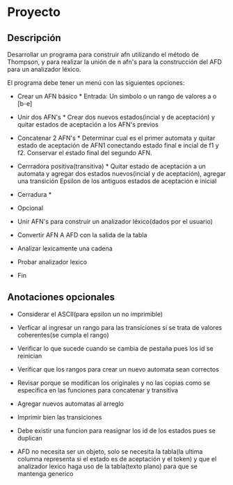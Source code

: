 #   Proyecto

## Descripción 

Desarrollar un programa para construir afn utilizando el método de Thompson, y para realizar la unión de n afn's para la construcción del AFD para un analizador léxico.

El programa debe tener un menú con las siguientes opciones:
-   Crear un AFN básico 
        *   Entrada: Un simbolo o un rango de valores a o [b-e]

-   Unir dos AFN's
        *   Crear dos nuevos estados(incial y de aceptación) y quitar estados de aceptación a los AFN's previos

-   Concatenar 2 AFN's
        *   Determinar cual es el primer automata y quitar estado de aceptación de AFN1 conectando estado final e incial de f1 y f2. Conservar el estado final del segundo AFN.

-   Cerrradora positiva(transitiva)
        *   Quitar estado de aceptación a un automata y agregar dos estados nuevos(incial y de aceptación), agregar una transición Epsilon de los antiguos estados de aceptación e inicial

-   Cerradura *

-   Opcional

-   Unir AFN's para construir un analizador léxico(dados por el usuario)

-   Convertir AFN A AFD con la salida de la tabla

-   Analizar lexicamente una cadena

-   Probar analizador lexico

-   Fin


## Anotaciones opcionales
-   Considerar el ASCII(para epsilon un no imprimible)

-   Verficar al ingresar un rango para las transiciones si se trata de valores coherentes(se cumpla el rango)

-	Verificar lo que sucede cuando se cambia de pestaña pues los id se reinician

-	Verificar que los rangos para crear un nuevo automata sean correctos

-   Revisar porque se modifican los originales y no las copias como se especifica en las funciones para concatenar y transitiva 

-   Agregar nuevos automatas al arreglo

-   Imprimir bien las transiciones

-   Debe existir una funcion para reasignar los id de los estados pues se duplican 

-   AFD no necesita ser un objeto, solo se necesita la tabla(la ultima columna representa si el estado es de aceptación y el token) y que el analizador lexico haga uso de la tabla(texto plano) para que se mantenga generico
